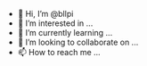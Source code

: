 - 👋 Hi, I’m @bllpi
- 👀 I’m interested in ...
- 🌱 I’m currently learning ...
- 💞️ I’m looking to collaborate on ...
- 📫 How to reach me ...

<!---
bllpi/bllpi is a ✨ special ✨ repository because its `README.md` (this file) appears on your GitHub profile.
You can click the Preview link to take a look at your changes.
--->
